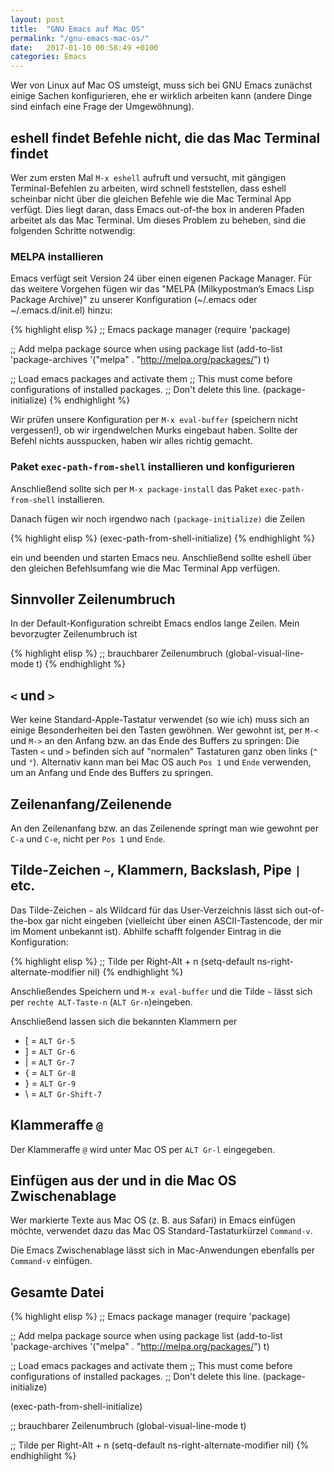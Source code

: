 ```yaml
---
layout: post
title:  "GNU Emacs auf Mac OS"
permalink: "/gnu-emacs-mac-os/"
date:   2017-01-10 00:58:49 +0100
categories: Emacs
---
```

Wer von Linux auf Mac OS umsteigt, muss sich bei GNU Emacs zunächst einige Sachen konfigurieren, ehe er wirklich arbeiten kann (andere Dinge sind einfach eine Frage der Umgewöhnung).

## eshell findet Befehle nicht, die das Mac Terminal findet

Wer zum ersten Mal `M-x eshell` aufruft und versucht, mit gängigen Terminal-Befehlen zu arbeiten, wird schnell feststellen, dass eshell scheinbar nicht über die gleichen Befehle wie die Mac Terminal App verfügt. Dies liegt daran, dass Emacs out-of-the box in anderen Pfaden arbeitet als das Mac Terminal. Um dieses Problem zu beheben, sind die folgenden Schritte notwendig:

### MELPA installieren

Emacs verfügt seit Version 24 über einen eigenen Package Manager. Für das weitere Vorgehen fügen wir das "MELPA (Milkypostman’s Emacs Lisp Package Archive)" zu unserer Konfiguration (~/.emacs oder ~/.emacs.d/init.el) hinzu:

{% highlight elisp %}
;; Emacs package manager
(require 'package)

;; Add melpa package source when using package list
(add-to-list 'package-archives '("melpa" . "http://melpa.org/packages/") t)

;; Load emacs packages and activate them
;; This must come before configurations of installed packages.
;; Don't delete this line.
(package-initialize)
{% endhighlight %}

Wir prüfen unsere Konfiguration per `M-x eval-buffer` (speichern nicht vergessen!), ob wir irgendwelchen Murks eingebaut haben. Sollte der Befehl nichts ausspucken, haben wir alles richtig gemacht.

### Paket `exec-path-from-shell` installieren und konfigurieren

Anschließend sollte sich per `M-x package-install` das Paket `exec-path-from-shell` installieren.

Danach fügen wir noch irgendwo nach `(package-initialize)` die Zeilen

{% highlight elisp %}
(exec-path-from-shell-initialize)
{% endhighlight %}

ein und beenden und starten Emacs neu. Anschließend sollte eshell über den gleichen Befehlsumfang wie die Mac Terminal App verfügen.

## Sinnvoller Zeilenumbruch

In der Default-Konfiguration schreibt Emacs endlos lange Zeilen. Mein bevorzugter Zeilenumbruch  ist

{% highlight elisp %}
;; brauchbarer Zeilenumbruch
(global-visual-line-mode t)
{% endhighlight %}

## `<` und `>`

Wer keine Standard-Apple-Tastatur verwendet (so wie ich) muss sich an einige Besonderheiten bei den Tasten gewöhnen. Wer gewohnt ist, per `M-<` und `M->` an den Anfang bzw. an das Ende des Buffers zu springen: Die Tasten `<` und `>` befinden sich auf "normalen" Tastaturen ganz oben links (`^` und `°`). Alternativ kann man bei Mac OS auch `Pos 1` und `Ende` verwenden, um an Anfang und Ende des Buffers zu springen.

## Zeilenanfang/Zeilenende

An den Zeilenanfang bzw. an das Zeilenende springt man wie gewohnt per `C-a` und `C-e`, nicht per `Pos 1` und `Ende`.

## Tilde-Zeichen `~`, Klammern, Backslash, Pipe `|` etc.

Das Tilde-Zeichen `~` als Wildcard für das User-Verzeichnis lässt sich out-of-the-box gar nicht eingeben (vielleicht über einen ASCII-Tastencode, der mir im Moment unbekannt ist). Abhilfe schafft folgender Eintrag in die Konfiguration:

{% highlight elisp %}
;; Tilde per Right-Alt + n
(setq-default ns-right-alternate-modifier nil)
{% endhighlight %}

Anschließendes Speichern und `M-x eval-buffer` und die Tilde `~` lässt sich per `rechte ALT-Taste-n` (`ALT Gr-n`)eingeben.

Anschließend lassen sich die bekannten Klammern per
+ [ = `ALT Gr-5`
+ ] = `ALT Gr-6`
+ | = `ALT Gr-7`
+ { = `ALT Gr-8`
+ } = `ALT Gr-9`
+ \ = `ALT Gr-Shift-7`

## Klammeraffe `@`

Der Klammeraffe `@` wird unter Mac OS per `ALT Gr-l` eingegeben. 

## Einfügen aus der und in die Mac OS Zwischenablage

Wer markierte Texte aus Mac OS (z. B. aus Safari) in Emacs einfügen möchte, verwendet dazu das Mac OS Standard-Tastaturkürzel `Command-v`.

Die Emacs Zwischenablage lässt sich in Mac-Anwendungen ebenfalls per `Command-v` einfügen.

## Gesamte Datei

{% highlight elisp %}
;; Emacs package manager
(require 'package)

;; Add melpa package source when using package list
(add-to-list 'package-archives '("melpa" . "http://melpa.org/packages/") t)

;; Load emacs packages and activate them
;; This must come before configurations of installed packages.
;; Don't delete this line.
(package-initialize)

(exec-path-from-shell-initialize)

;; brauchbarer Zeilenumbruch
(global-visual-line-mode t)

;; Tilde per Right-Alt + n
(setq-default ns-right-alternate-modifier nil)
{% endhighlight %}